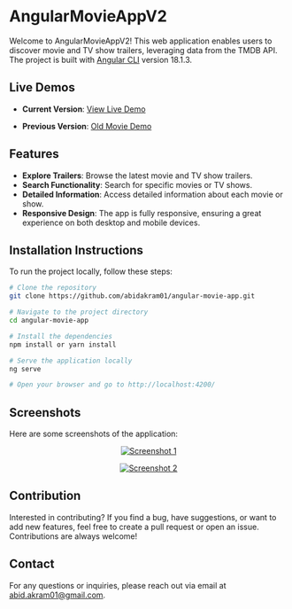 
# AngularMovieAppV2

Welcome to AngularMovieAppV2! This web application enables users to discover movie and TV show trailers, leveraging data from the TMDB API. The project is built with [Angular CLI](https://github.com/angular/angular-cli) version 18.1.3.

## Live Demos

- **Current Version**: [View Live Demo](https://movies.abidakram.com/)

- **Previous Version**: [Old Movie Demo](https://flixmovies-82298.firebaseapp.com)

## Features

- **Explore Trailers**: Browse the latest movie and TV show trailers.
- **Search Functionality**: Search for specific movies or TV shows.
- **Detailed Information**: Access detailed information about each movie or show.
- **Responsive Design**: The app is fully responsive, ensuring a great experience on both desktop and mobile devices.

## Installation Instructions

To run the project locally, follow these steps:

```bash
# Clone the repository
git clone https://github.com/abidakram01/angular-movie-app.git

# Navigate to the project directory
cd angular-movie-app

# Install the dependencies
npm install or yarn install

# Serve the application locally
ng serve

# Open your browser and go to http://localhost:4200/
```

## Screenshots

Here are some screenshots of the application:

<p align="center">
    <a href="https://movies.abidakram.com/">
        <img src="https://github.com/user-attachments/assets/715c2055-6184-456c-8fa3-e96c4247e8ae" alt="Screenshot 1" />
    </a>
</p>

<p align="center">
    <a href="https://movies.abidakram.com/">
        <img src="https://github.com/user-attachments/assets/e536a559-bd72-4b31-a923-6f8e658fe5b0" alt="Screenshot 2" />
    </a>
</p>

## Contribution

Interested in contributing? If you find a bug, have suggestions, or want to add new features, feel free to create a pull request or open an issue. Contributions are always welcome!

## Contact

For any questions or inquiries, please reach out via email at [abid.akram01@gmail.com](mailto:abid.akram01@gmail.com).
